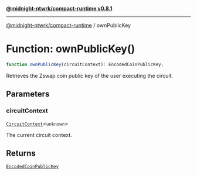 [**@midnight-ntwrk/compact-runtime v0.8.1**](../README.md)

***

[@midnight-ntwrk/compact-runtime](../globals.md) / ownPublicKey

# Function: ownPublicKey()

```ts
function ownPublicKey(circuitContext): EncodedCoinPublicKey;
```

Retrieves the Zswap coin public key of the user executing the circuit.

## Parameters

### circuitContext

[`CircuitContext`](../interfaces/CircuitContext.md)\<`unknown`\>

The current circuit context.

## Returns

[`EncodedCoinPublicKey`](../interfaces/EncodedCoinPublicKey.md)
